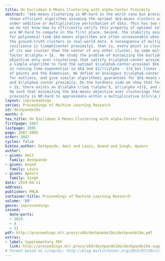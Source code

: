 ```yaml
---
title: On Euclidean k-Means Clustering with alpha-Center Proximity
abstract: "$k$-means clustering is NP-hard in the worst case but previous work has
  shown efficient algorithms assuming the optimal $k$-means clusters are \\emph{stable}
  under additive or multiplicative perturbation of data. This has two caveats. First,
  we do not know how to efficiently verify this property of optimal solutions that
  are NP-hard to compute in the first place. Second, the stability assumptions required
  for polynomial time $k$-means algorithms are often unreasonable when compared to
  the ground-truth clusters in real-world data. A consequence of multiplicative perturbation
  resilience is \\emph{center proximity}, that is, every point is closer to the center
  of its own cluster than the center of any other cluster, by some multiplicative
  factor $\\alpha > 1$.  We study the problem of minimizing the Euclidean $k$-means
  objective only over clusterings that satisfy $\\alpha$-center proximity. We give
  a simple algorithm to find the optimal $\\alpha$-center-proximal $k$-means clustering
  in running time exponential in $k$ and $1/(\\alpha - 1)$ but linear in the number
  of points and the dimension. We define an analogous $\\alpha$-center proximity condition
  for outliers, and give similar algorithmic guarantees for $k$-means with outliers
  and $\\alpha$-center proximity. On the hardness side we show that for any $\\alpha’
  > 1$, there exists an $\\alpha \\leq \\alpha’$, $(\\alpha >1)$, and an $\\e_0 >
  0$ such that minimizing the $k$-means objective over clusterings that satisfy $\\alpha$-center
  proximity is NP-hard to approximate within a multiplicative $(1+\\e_0)$ factor."
layout: inproceedings
series: Proceedings of Machine Learning Research
id: deshpande19a
month: 0
tex_title: On Euclidean k-Means Clustering with alpha-Center Proximity
firstpage: 2087
lastpage: 2095
page: 2087-2095
order: 2087
cycles: false
bibtex_author: Deshpande, Amit and Louis, Anand and Singh, Apoorv
author:
- given: Amit
  family: Deshpande
- given: Anand
  family: Louis
- given: Apoorv
  family: Singh
date: 2019-04-11
address: 
publisher: PMLR
container-title: Proceedings of Machine Learning Research
volume: '89'
genre: inproceedings
issued:
  date-parts:
  - 2019
  - 4
  - 11
pdf: http://proceedings.mlr.press/v89/deshpande19a/deshpande19a.pdf
extras:
- label: Supplementary PDF
  link: http://proceedings.mlr.press/v89/deshpande19a/deshpande19a-supp.pdf
# Format based on citeproc: http://blog.martinfenner.org/2013/07/30/citeproc-yaml-for-bibliographies/
---
```

